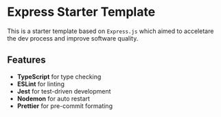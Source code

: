 # Express Starter Template

This is a starter template based on `Express.js` which aimed to acceletare the dev process and improve software quality.

## Features

- **TypeScript** for type checking
- **ESLint** for linting
- **Jest** for test-driven development
- **Nodemon** for auto restart
- **Prettier** for pre-commit formating
